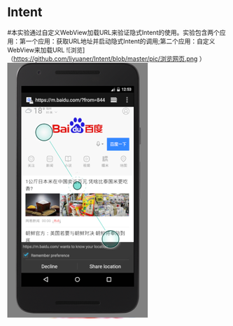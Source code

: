 # Intent
#本实验通过自定义WebView加载URL来验证隐式Intent的使用。实验包含两个应用：第一个应用：获取URL地址并启动隐式Intent的调用;第二个应用：自定义WebView来加载URL
![浏览]（https://github.com/liyuaner/Intent/blob/master/pic/浏览网页.png ）
![网页](https://github.com/liyuaner/Intent/blob/master/pic/browser.png)
